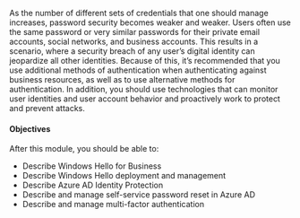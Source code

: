 As the number of different sets of credentials that one should manage increases, password security becomes weaker and weaker. Users often use the same password or very similar passwords for their private email accounts, social networks, and business accounts. This results in a scenario, where a security breach of any user’s digital identity can jeopardize all other identities. Because of this, it’s recommended that you use additional methods of authentication when authenticating against business resources, as well as to use alternative methods for authentication. In addition, you should use technologies that can monitor user identities and user account behavior and proactively work to protect and prevent attacks.

#### Objectives

After this module, you should be able to:

 -  Describe Windows Hello for Business
 -  Describe Windows Hello deployment and management
 -  Describe Azure AD Identity Protection
 -  Describe and manage self-service password reset in Azure AD
 -  Describe and manage multi-factor authentication
